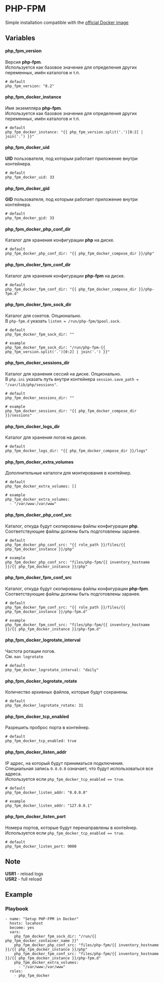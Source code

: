 # PHP-FPM

Simple installation compatible with the [official Docker image](https://hub.docker.com/_/php)


## Variables
#### php_fpm_version
Версия **php-fpm**.<br/>
Используется как базовое значение для определения других переменных, имён каталогов и т.п.
```
# default
php_fpm_version: "8.2"
```

#### php_fpm_docker_instance
Имя экземпляра **php-fpm**.<br/>
Используется как базовое значение для определения других переменных, имён каталогов и т.п.
```
# default
php_fpm_docker_instance: "{{ php_fpm_version.split('.')[0:2] | join('.') }}"
```

#### php_fpm_docker_uid
**UID** пользователя, под которым работает приложение внутри контейнера.
```
# default
php_fpm_docker_uid: 33
```

#### php_fpm_docker_gid
**GID** пользователя, под которым работает приложение внутри контейнера.
```
# default
php_fpm_docker_gid: 33
```

#### php_fpm_docker_php_conf_dir
Каталог для хранения конфигурации **php** на диске.
```
# default
php_fpm_docker_php_conf_dir: "{{ php_fpm_docker_compose_dir }}/php"
```

#### php_fpm_docker_fpm_conf_dir
Каталог для хранения конфигурации **php-fpm** на диске.
```
# default
php_fpm_docker_fpm_conf_dir: "{{ php_fpm_docker_compose_dir }}/php-fpm.d"
```

#### php_fpm_docker_fpm_sock_dir
Каталог для сокетов. Опционально.<br/>
В `php-fpm.d` указать `listen = /run/php-fpm/$pool.sock`.
```
# default
php_fpm_docker_fpm_sock_dir: ""

# example
php_fpm_docker_fpm_sock_dir: "/run/php-fpm-{{ php_fpm_version.split('.')[0:2] | join('.') }}"
```

#### php_fpm_docker_sessions_dir
Каталог для хранения сессий на диске. Опционально.<br/>
В `php.ini` указать путь внутри контейнера `session.save_path = "/var/lib/php/sessions"`.
```
# default
php_fpm_docker_sessions_dir: ""

# example
php_fpm_docker_sessions_dir: "{{ php_fpm_docker_compose_dir }}/sessions"
```

#### php_fpm_docker_logs_dir
Каталог для хранения логов на диске.
```
# default
php_fpm_docker_logs_dir: "{{ php_fpm_docker_compose_dir }}/logs"
```

#### php_fpm_docker_extra_volumes
Дополнительные каталоги для монтирования в контейнер.
```
# default
php_fpm_docker_extra_volumes: []

# example
php_fpm_docker_extra_volumes:
  - "/var/www:/var/www"
```

#### php_fpm_docker_php_conf_src
Каталог, откуда будут скопированы файлы конфигурации **php**.<br/>
Соответствующие файлы должны быть подготовлены заранее.
```
# default
php_fpm_docker_php_conf_src: "{{ role_path }}/files/{{ php_fpm_docker_instance }}/php"

# example
php_fpm_docker_php_conf_src: "files/php-fpm/{{ inventory_hostname }}/{{ php_fpm_docker_instance }}/php"
```

#### php_fpm_docker_fpm_conf_src
Каталог, откуда будут скопированы файлы конфигурации **php-fpm**.<br/>
Соответствующие файлы должны быть подготовлены заранее.
```
# default
php_fpm_docker_fpm_conf_src: "{{ role_path }}/files/{{ php_fpm_docker_instance }}/php-fpm.d"

# example
php_fpm_docker_fpm_conf_src: "files/php-fpm/{{ inventory_hostname }}/{{ php_fpm_docker_instance }}/php-fpm.d"
```

#### php_fpm_docker_logrotate_interval
Частота ротации логов.<br/>
См. `man logrotate`
```
# default
php_fpm_docker_logrotate_interval: "daily"
```

#### php_fpm_docker_logrotate_rotate
Количество архивных файлов, которые будут сохранены.
```
# default
php_fpm_docker_logrotate_rotate: 31
```

#### php_fpm_docker_tcp_enabled
Разрешить проброс порта в контейнер.
```
# default
php_fpm_docker_tcp_enabled: true
```

#### php_fpm_docker_listen_addr
IP адрес, на который будут приниматься подключения.<br/>
Специальная запись `0.0.0.0` означает, что будут использоваться все адреса.<br/>
Используется если `php_fpm_docker_tcp_enabled == true`.
```
# default
php_fpm_docker_listen_addr: "0.0.0.0"

# example
php_fpm_docker_listen_addr: "127.0.0.1"
```

#### php_fpm_docker_listen_port
Номера портов, которые будут перенаправлены в контейнер.<br/>
Используется если `php_fpm_docker_tcp_enabled == true`.
```
# default
php_fpm_docker_listen_port: 9000
```


## Note
**USR1** - reload logs<br/>
**USR2** - full reload


## Example
### Playbook
```
- name: "Setup PHP-FPM in Docker"
  hosts: locahost
  become: yes
  vars:
    php_fpm_docker_fpm_sock_dir: "/run/{{ php_fpm_docker_container_name }}"
    php_fpm_docker_php_conf_src: "files/php-fpm/{{ inventory_hostname }}/{{ php_fpm_docker_instance }}/php"
    php_fpm_docker_fpm_conf_src: "files/php-fpm/{{ inventory_hostname }}/{{ php_fpm_docker_instance }}/php-fpm.d"
    php_fpm_docker_extra_volumes:
      - "/var/www:/var/www"
  roles:
    - php_fpm_docker
```
